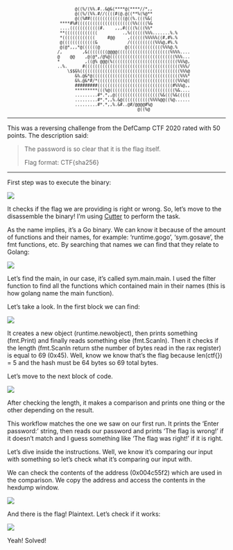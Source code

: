 <pre style="font-size: 0.6rem; text-align: center">
                                                                                                
                           @((%/(%%.#..&@&(****@(****//*,,                                      
                           @((%/(%%.#//((((#(@.@((**%(%@**                                      
                           @((%##((((((((((((((@((%.(((%&(                                      
                     ****#%#((((((((((((((((((((((%%((((%&                                      
                     ....((((((((((((#.    ,,,#((((%(((%%*                                      
                     **(((((((((((((          .,%((((((%%%.......%.%                            
                     *(((((((((((((     #@@     ,((((((%%%%%((#,#%.%                            
                     @(((((((((((((&            /((((((((((%%%@,#%.%                            
                     @(@*,,,*@((((((@          @((((((((((((((%%%@.%                            
                    /,        ,&((((((((@@@@(((((((((((((((((((((%%%%....                       
                    @    @@    ,@(@*,/@%@((((((((((((((((((((((((((%%%...                       
                    *          ,((@% @@@(%((((((((((((((((((((((((((%%%@,                       
                    ..%.      #((((((((((((((((((((((((((((((((((((((%%%/                       
                        \$$&%((((((((((((((((((((((((((((((((((((((((%%%@                       
                           &%.@&*@(((((((((((((((((((((((((((((((((((%%%*                       
                           &%.@&*#/*((((((((((((((((((((((((((((((((%%%@(                       
                           #########((((((((((((((((((((((((((((((#%%%@,,                       
                           *********(((%@((((((((((((((((((((((((((%&....                       
                           .........#*.*,,@((((((((((((((((((%&(((%&(((((                       
                           .........#*.*,,%.&@(((((((((((%%%%@@((%@......                       
                           .........#*.*,,%.&#..@#/@@@@#%@                                      
                                                    @((%@                                       
</pre>

---

This was a reversing challenge from the DefCamp CTF 2020 rated with 50 points. The description said:

>The password is so clear that it is the flag itself.
>
>Flag format: CTF{sha256}

---

First step was to execute the binary:

![](https://lh3.googleusercontent.com/Ik31-CzEXDf2L6l59rwf3K64_hwtFeWNj95JHD-mQ5qI_VxcaMGhg1WxZTlpj64By1Kl5LDwrvLwM2j4G8-8Jq1ypY9kFFUz4sS5KG-plwfGmuBLKT5qb2rUb4QwWZSjvTZsZ5c7)

It checks if the flag we are providing is right or wrong. So, let’s move to the disassemble the binary! I’m using [Cutter](https://cutter.re/) to perform the task.

As the name implies, it’s a Go binary. We can know it because of the amount of functions and their names, for example: ‘runtime.gogo’, ‘sym.gosave’, the fmt functions, etc. By searching that names we can find that they relate to Golang:

![](https://lh3.googleusercontent.com/gNi_EtoCNe3MOFdJrCn3cIV500CFqWak1DEdDoLNWJOEapmcKMmEOXSzje9Z4n4neCVo6gdVq-re8KAZwEf9y88P3uUOnYLYUa-1Tz4XJYJnfudi0XBQTnlM16HYpXXk-Xb37rL4)

Let’s find the main, in our case, it’s called sym.main.main. I used the filter function to find all the functions which contained main in their names (this is how golang name the main function).

Let’s take a look. In the first block we can find:

![](https://lh5.googleusercontent.com/3V29wyPLzw96l1KCOe3hclKhYTN0sEOdbN0xfQGYRgdT6UBDziqp-QGcO2KlC52aY8AtdxD05s2ZNX3-__JoScZ70N4Em6dMnoF57TCHK9kMRYUcmNtzCNIDixdGHGr1gVzBSdfn)

It creates a new object (runtime.newobject), then prints something (fmt.Print) and finally reads something else (fmt.Scanln). Then it checks if the length (fmt.Scanln return sthe number of bytes read in the rax register) is equal to 69 (0x45). Well, know we know that’s the flag because len(ctf{}) = 5 and the hash must be 64 bytes so 69 total bytes.

Let’s move to the next block of code.

![](https://lh5.googleusercontent.com/Oot5LC0tH9x-rLQmqMw6j0YxafY6sdxNwFl_0X49pEUoibVbHnWdAAA5_WgSI-xYXCPoVOOSlBmrOlTUHevb6ZDfqPvsNCqAYCU_Cbln1C07xaJ0F-73BeO1YbxKFHFnYbioh_V2)

After checking the length, it makes a comparison and prints one thing or the other depending on the result.

This workflow matches the one we saw on our first run. It prints the ‘Enter password:’ string, then reads our password and prints ‘The flag is wrong!’ if it doesn’t match and I guess something like ‘The flag was right!’ if it is right.

Let’s dive inside the instructions. Well, we know it’s comparing our input with something so let’s check what it’s comparing our input with.

We can check the contents of the address (0x004c55f2) which are used in the comparison. We copy the address and access the contents in the hexdump window.

![](https://lh4.googleusercontent.com/T7GuYIXCTlsRBrfK4LjoX1AIq2904EYiZ-dpoiIwdebs6UBTwiC7lBiyRsL_jtd_8w65F_zC7FSjkRJMVGzJJC9vwgpXQOEdUjYCdXyuH66Zxjb-XMGh-GF-fb9umYIMlH6frpZ9)

And there is the flag! Plaintext. Let’s check if it works:

![](https://lh4.googleusercontent.com/Zvxshik1Kdw0_R4XtrS08cjRuFfE-pOX29rzeumMKOmdmxJKWELEbhxPzVBhtZufeYKCkzjn35VoWxE3tms2O3c4poGOqyKWaZht6mW6EzQQJ-An7aueeCuShuHuZdUBe0IwAJ4I)

Yeah! Solved!